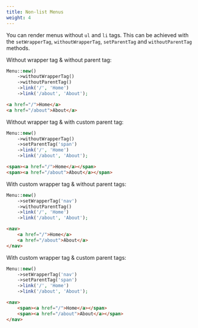 ```yaml
---
title: Non-list Menus
weight: 4
---
```


You can render menus without `ul` and `li` tags. This can be achieved with the `setWrapperTag`, `withoutWrapperTag`, `setParentTag` and `withoutParentTag` methods.

Without wrapper tag & without parent tag:

```php
Menu::new()
    ->withoutWrapperTag()
    ->withoutParentTag()
    ->link('/', 'Home')
    ->link('/about', 'About');
```

```html
<a href="/">Home</a>
<a href="/about">About</a>
```

Without wrapper tag & with custom parent tag:

```php
Menu::new()
    ->withoutWrapperTag()
    ->setParentTag('span')
    ->link('/', 'Home')
    ->link('/about', 'About');
```

```html
<span><a href="/">Home</a></span>
<span><a href="/about">About</a></span>
```

With custom wrapper tag & without parent tags:

```php
Menu::new()
    ->setWrapperTag('nav')
    ->withoutParentTag()
    ->link('/', 'Home')
    ->link('/about', 'About');
```

```html
<nav>
    <a href="/">Home</a>
    <a href="/about">About</a>
</nav>
```

With custom wrapper tag & custom parent tags:

```php
Menu::new()
    ->setWrapperTag('nav')
    ->setParentTag('span')
    ->link('/', 'Home')
    ->link('/about', 'About');
```

```html
<nav>
    <span><a href="/">Home</a></span>
    <span><a href="/about">About</a></span>
</nav>
```
